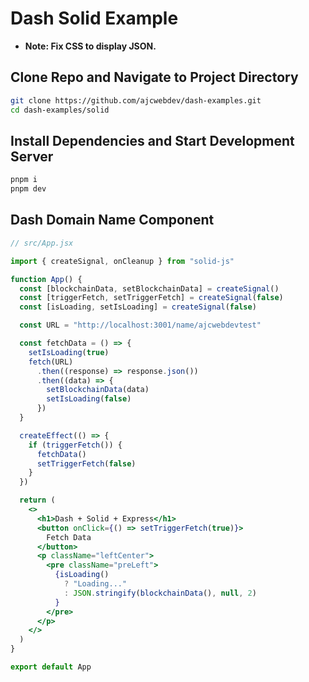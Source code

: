 # Dash Solid Example

- **Note: Fix CSS to display JSON.**

## Clone Repo and Navigate to Project Directory

```bash
git clone https://github.com/ajcwebdev/dash-examples.git
cd dash-examples/solid
```

## Install Dependencies and Start Development Server

```bash
pnpm i
pnpm dev
```

## Dash Domain Name Component

```jsx
// src/App.jsx

import { createSignal, onCleanup } from "solid-js"

function App() {
  const [blockchainData, setBlockchainData] = createSignal()
  const [triggerFetch, setTriggerFetch] = createSignal(false)
  const [isLoading, setIsLoading] = createSignal(false)

  const URL = "http://localhost:3001/name/ajcwebdevtest"

  const fetchData = () => {
    setIsLoading(true)
    fetch(URL)
      .then((response) => response.json())
      .then((data) => {
        setBlockchainData(data)
        setIsLoading(false)
      })
  }

  createEffect(() => {
    if (triggerFetch()) {
      fetchData()
      setTriggerFetch(false)
    }
  })

  return (
    <>
      <h1>Dash + Solid + Express</h1>
      <button onClick={() => setTriggerFetch(true)}>
        Fetch Data
      </button>
      <p className="leftCenter">
        <pre className="preLeft">
          {isLoading()
            ? "Loading..."
            : JSON.stringify(blockchainData(), null, 2)
          }
        </pre>
      </p>
    </>
  )
}

export default App
```